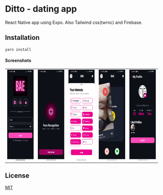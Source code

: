 # Ditto - dating app
React Native app using Expo. Also Tailwind css(twrnc) and Firebase.
## Installation
```bash
yarn install
```

#### Screenshots
<table>
  <tr>
    <td><img src="screenshots/1.jpg" width=480 height=300></td>
    <td><img src="screenshots/2.jpg" width=480 height=300></td>
    <td><img src="screenshots/3.jpg" width=480 height=300></td>
    <td><img src="screenshots/4.jpg" width=480 height=300></td>
    <td><img src="screenshots/5.jpg" width=480 height=300></td>
  </tr>
</table>

## License
[MIT](https://choosealicense.com/licenses/mit/)

